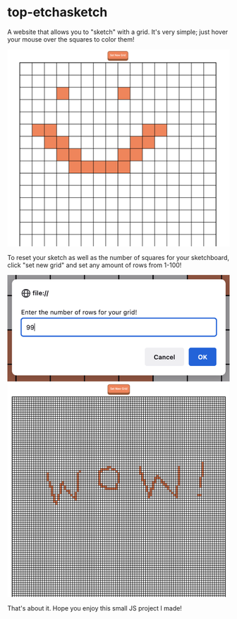 # top-etchasketch
A website that allows you to "sketch" with a grid. It's very simple; just hover your mouse over the squares to color them!

![Example of me using the sketch grid](demo-image/image1.png)

To reset your sketch as well as the number of squares for your sketchboard, click "set new grid" and set any amount of rows from 1-100!

![Setting the grid](demo-image/image2.png)
![New grid!](demo-image/image3.png)

That's about it. Hope you enjoy this small JS project I made!
